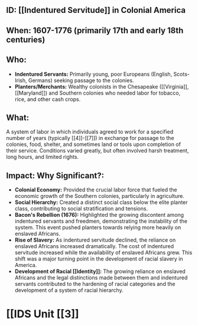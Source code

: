 ## ID: [[Indentured Servitude]] in Colonial America

## When:  1607-1776 (primarily 17th and early 18th centuries)

## Who:
* **Indentured Servants:** Primarily young, poor Europeans (English, Scots-Irish, Germans) seeking passage to the colonies.
* **Planters/Merchants:** Wealthy colonists in the Chesapeake ([[Virginia]], [[Maryland]]) and Southern colonies who needed labor for tobacco, rice, and other cash crops.

## What:
A system of labor in which individuals agreed to work for a specified number of years (typically [[4]]-[[7]]) in exchange for passage to the colonies, food, shelter, and sometimes land or tools upon completion of their service.  Conditions varied greatly, but often involved harsh treatment, long hours, and limited rights.

## Impact: Why Significant?:
* **Colonial Economy:** Provided the crucial labor force that fueled the economic growth of the Southern colonies, particularly in agriculture.
* **Social Hierarchy:** Created a distinct social class below the elite planter class, contributing to social stratification and tensions.
* **Bacon's Rebellion (1676):**  Highlighted the growing discontent among indentured servants and freedmen, demonstrating the instability of the system.  This event pushed planters towards relying more heavily on enslaved Africans.
* **Rise of Slavery:** As indentured servitude declined, the reliance on enslaved Africans increased dramatically.  The cost of indentured servitude increased while the availability of enslaved Africans grew. This shift was a major turning point in the development of racial slavery in America.
* **Development of Racial [[Identity]]:** The growing reliance on enslaved Africans and the legal distinctions made between them and indentured servants contributed to the hardening of racial categories and the development of a system of racial hierarchy.


# [[IDS Unit [[3]]
